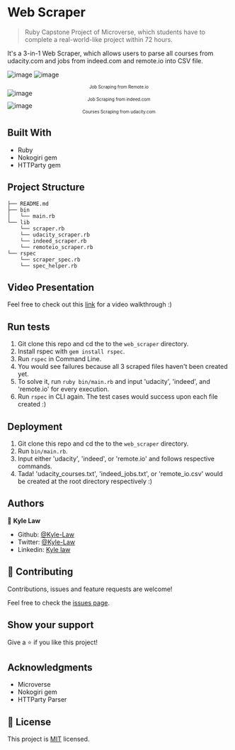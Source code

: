 # Web Scraper

> Ruby Capstone Project of Microverse, which students have to complete a real-world-like project within 72 hours.

It's a 3-in-1 Web Scraper, which allows users to parse all courses from udacity.com and jobs from indeed.com and remote.io into CSV file. 

![image](https://user-images.githubusercontent.com/55923773/76555459-a1e0de80-64d2-11ea-85f1-3e8209ad2b10.png)
![image](https://user-images.githubusercontent.com/55923773/76562091-934cf400-64df-11ea-8eb5-a0bf44be1394.png)
<small><small><center>Job Scraping from Remote.io</center></small></small>
![image](https://user-images.githubusercontent.com/55923773/76562763-06a33580-64e1-11ea-8ab4-9c498d4fd947.png)
<small><small><center>Job Scraping from indeed.com</center></small></small>
![image](https://user-images.githubusercontent.com/55923773/76562843-2dfa0280-64e1-11ea-8310-9637c57daa23.png)
<small><small><center>Courses Scraping from udacity.com</center></small></small>

## Built With

- Ruby
- Nokogiri gem
- HTTParty gem

## Project Structure

```
├── README.md
├── bin
│   └── main.rb
└── lib
    └── scraper.rb
    └── udacity_scraper.rb
    └── indeed_scraper.rb
    └── remoteio_scraper.rb
└── rspec
    └── scraper_spec.rb
    └── spec_helper.rb
```

## Video Presentation
Feel free to check out this [link](https://youtu.be/fc7P5Y0NTcM) for a video walkthrough :)

## Run tests
1) Git clone this repo and cd the to the `web_scraper` directory.
2) Install rspec with `gem install rspec`.
3) Run `rspec` in Command Line.
4) You would see failures because all 3 scraped files haven't been created yet.
5) To solve it, run `ruby bin/main.rb` and input 'udacity', 'indeed', and 'remote.io' for every execution.
6) Run `rspec` in CLI again. The test cases would success upon each file created :)


## Deployment
1) Git clone this repo and cd the to the `web_scraper` directory.
2) Run `bin/main.rb`.
3) Input either 'udacity', 'indeed', or 'remote.io' and follows respective commands.
4) Tada! 'udacity_courses.txt', 'indeed_jobs.txt', or 'remote_io.csv' would be created at the root directory respectively :)

## Authors

👤 **Kyle Law**

- Github: [@Kyle-Law](https://github.com/Kyle-Law)
- Twitter: [@Kyle-Law](https://twitter.com/ZhunKhing)
- Linkedin: [Kyle law](https://www.linkedin.com/in/kyle-lawzhunkhing/)

## 🤝 Contributing

Contributions, issues and feature requests are welcome!

Feel free to check the [issues page](https://github.com/Kyle-Law/web_scraper/issues?q=is%3Aissue+is%3Aopen+sort%3Aupdated-desc).

## Show your support

Give a ⭐️ if you like this project!

## Acknowledgments

- Microverse
- Nokogiri gem
- HTTParty Parser

## 📝 License

This project is [MIT](LICENSE) licensed.
